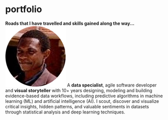 # portfolio
**Roads that I have travelled and skills gained along the way...**
![](/images/photo.jpg)
A __data specialist__, agile software developer and __visual storyteller__ with 10+ years designing, modeling and building evidence-based data workflows, including predictive algorithms in machine learning (ML) and artificial intelligence (AI). I scout, discover and visualize critical insights, hidden patterns, and valuable sentiments in datasets through statistical analysis and deep learning techniques. 
